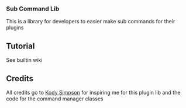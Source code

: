 ### Sub Command Lib

This is a library for developers to easier make sub commands for their plugins

## Tutorial

See builtin wiki

## Credits

All credits go to [Kody Simpson](https://www.youtube.com/@KodySimpson) for inspiring me for this plugin lib and the code for the command manager classes
